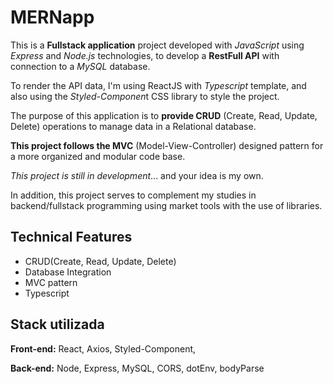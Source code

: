 
# MERNapp

This is a **Fullstack application**  project developed with *JavaScript* using *Express* and *Node.js* technologies, to develop a **RestFull API** with connection to a *MySQL* database.

To render the API data, I'm using ReactJS with *Typescript* template, and also using the *Styled-Componen*t CSS library to style the project.

The purpose of this application is to **provide CRUD** (Create, Read, Update, Delete) operations to manage data in a Relational database.

**This project follows the MVC** (Model-View-Controller) designed pattern for a more organized and modular code base.

*This project is still in development*... and your idea is my own.

In addition, this project serves to complement my studies in backend/fullstack programming using market tools with the use of libraries.


## Technical Features

- CRUD(Create, Read, Update, Delete)
- Database Integration
- MVC pattern
- Typescript

## Stack utilizada

**Front-end:** React, Axios, Styled-Component, 

**Back-end:** Node, Express, MySQL, CORS, dotEnv, bodyParse

